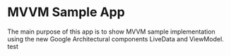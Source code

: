 # MVVM Sample App
The main purpose of this app is to show MVVM sample implementation using the new Google Architectural
components LiveData and ViewModel. test

